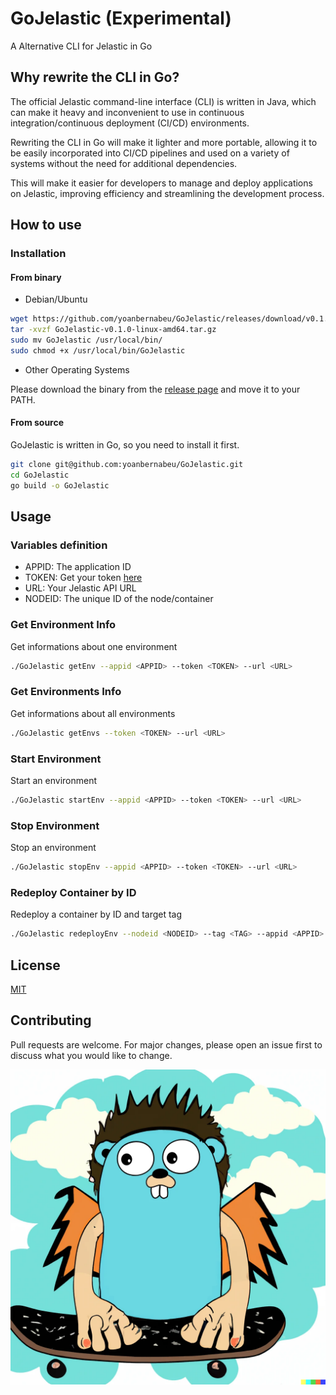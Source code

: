 # GoJelastic (Experimental)

A Alternative CLI for Jelastic in Go

## Why rewrite the CLI in Go?

The official Jelastic command-line interface (CLI) is written in Java, which can make it heavy and inconvenient to use in continuous integration/continuous deployment (CI/CD) environments.

Rewriting the CLI in Go will make it lighter and more portable, allowing it to be easily incorporated into CI/CD pipelines and used on a variety of systems without the need for additional dependencies.

This will make it easier for developers to manage and deploy applications on Jelastic, improving efficiency and streamlining the development process.

## How to use

### Installation

#### From binary

* Debian/Ubuntu

```bash
wget https://github.com/yoanbernabeu/GoJelastic/releases/download/v0.1.0/GoJelastic-v0.1.0-linux-amd64.tar.gz
tar -xvzf GoJelastic-v0.1.0-linux-amd64.tar.gz
sudo mv GoJelastic /usr/local/bin/
sudo chmod +x /usr/local/bin/GoJelastic
```

* Other Operating Systems

Please download the binary from the [release page](https://github.com/yoanbernabeu/GoJelastic/releases) and move it to your PATH.

#### From source

GoJelastic is written in Go, so you need to install it first.

```bash
git clone git@github.com:yoanbernabeu/GoJelastic.git
cd GoJelastic
go build -o GoJelastic
```

## Usage

### Variables definition

* APPID: The application ID
* TOKEN: Get your token [here](https://www.virtuozzo.com/application-platform-ops-docs/platform-access-token/)
* URL: Your Jelastic API URL
* NODEID: The unique ID of the node/container

### Get Environment Info

Get informations about one environment

```bash
./GoJelastic getEnv --appid <APPID> --token <TOKEN> --url <URL>
```

### Get Environments Info

Get informations about all environments

```bash
./GoJelastic getEnvs --token <TOKEN> --url <URL>
```

### Start Environment

Start an environment

```bash
./GoJelastic startEnv --appid <APPID> --token <TOKEN> --url <URL>
```

### Stop Environment

Stop an environment

```bash
./GoJelastic stopEnv --appid <APPID> --token <TOKEN> --url <URL>
```

### Redeploy Container by ID

Redeploy a container by ID and target tag

```bash
./GoJelastic redeployEnv --nodeid <NODEID> --tag <TAG> --appid <APPID> --token <TOKEN> --url <URL>
```

## License

[MIT](LICENSE)

## Contributing

Pull requests are welcome. For major changes, please open an issue first to discuss what you would like to change.

![GoJelastic Logo](GoJelastic.png)
